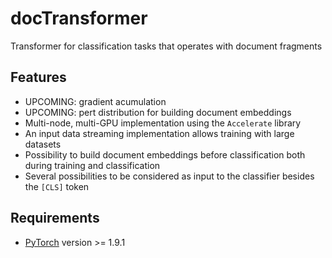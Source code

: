 # docTransformer
Transformer for classification tasks that operates with document fragments


## Features

* UPCOMING: gradient acumulation
* UPCOMING: pert distribution for building document embeddings
* Multi-node, multi-GPU implementation using the ```Accelerate``` library
* An input data streaming implementation allows training with large datasets
* Possibility to build document embeddings before classification both during training and classification
* Several possibilities to be considered as input to the classifier besides the ```[CLS]``` token


## Requirements

* [PyTorch](http://pytorch.org/) version >= 1.9.1

